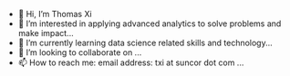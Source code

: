 - 👋 Hi, I’m Thomas Xi
- 👀 I’m interested in applying advanced analytics to solve problems and make impact...
- 🌱 I’m currently learning data science related skills and technology...
- 💞️ I’m looking to collaborate on ...
- 📫 How to reach me: email address: txi at suncor dot com ...

<!---
txi-suncor/txi-suncor is a ✨ special ✨ repository because its `README.md` (this file) appears on your GitHub profile.
You can click the Preview link to take a look at your changes.
--->
